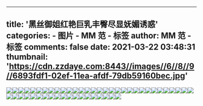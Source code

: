 
---
title: '黑丝御姐红艳巨乳丰臀尽显妩媚诱惑'
categories: 
    - 图片
    - MM 范 - 标签
author: MM 范 - 标签
comments: false
date: 2021-03-22 03:48:31
thumbnail: 'https://cdn.zzdaye.com:8443//images//6//8//9//6893fdf1-02ef-11ea-afdf-79db59160bec.jpg'
---

<div>   
<img src="https://cdn.zzdaye.com:8443//images//6//8//9//6893fdf1-02ef-11ea-afdf-79db59160bec.jpg" referrerpolicy="no-referrer"><img src="https://cdn.zzdaye.com:8443//images//6//8//9//68942500-02ef-11ea-afdf-79db59160bec.jpg" referrerpolicy="no-referrer"><img src="https://cdn.zzdaye.com:8443//images//6//8//9//6893fdf2-02ef-11ea-afdf-79db59160bec.jpg" referrerpolicy="no-referrer"><img src="https://cdn.zzdaye.com:8443//images//6//8//9//68942502-02ef-11ea-afdf-79db59160bec.jpg" referrerpolicy="no-referrer"><img src="https://cdn.zzdaye.com:8443//images//6//8//9//68942501-02ef-11ea-afdf-79db59160bec.jpg" referrerpolicy="no-referrer"><img src="https://cdn.zzdaye.com:8443//images//6//8//9//6893d6e2-02ef-11ea-afdf-79db59160bec.jpg" referrerpolicy="no-referrer"><img src="https://cdn.zzdaye.com:8443//images//6//8//9//6893fdf0-02ef-11ea-afdf-79db59160bec.jpg" referrerpolicy="no-referrer"><img src="https://cdn.zzdaye.com:8443//images//6//8//9//6893d6e1-02ef-11ea-afdf-79db59160bec.jpg" referrerpolicy="no-referrer"><img src="https://cdn.zzdaye.com:8443//images//6//8//9//6893d6e0-02ef-11ea-afdf-79db59160bec.jpg" referrerpolicy="no-referrer"><img src="https://cdn.zzdaye.com:8443//images//6//8//9//6893afd1-02ef-11ea-afdf-79db59160bec.jpg" referrerpolicy="no-referrer"><img src="https://cdn.zzdaye.com:8443//images//6//8//9//6893afd0-02ef-11ea-afdf-79db59160bec.jpg" referrerpolicy="no-referrer"><img src="https://cdn.zzdaye.com:8443//images//6//8//9//6892ec83-02ef-11ea-afdf-79db59160bec.jpg" referrerpolicy="no-referrer"><img src="https://cdn.zzdaye.com:8443//images//6//8//9//689388c1-02ef-11ea-afdf-79db59160bec.jpg" referrerpolicy="no-referrer"><img src="https://cdn.zzdaye.com:8443//images//6//8//9//6892ec82-02ef-11ea-afdf-79db59160bec.jpg" referrerpolicy="no-referrer"><img src="https://cdn.zzdaye.com:8443//images//6//8//9//689361b2-02ef-11ea-afdf-79db59160bec.jpg" referrerpolicy="no-referrer"><img src="https://cdn.zzdaye.com:8443//images//6//8//9//68933aa0-02ef-11ea-afdf-79db59160bec.jpg" referrerpolicy="no-referrer"><img src="https://cdn.zzdaye.com:8443//images//6//8//9//68933aa1-02ef-11ea-afdf-79db59160bec.jpg" referrerpolicy="no-referrer"><img src="https://cdn.zzdaye.com:8443//images//6//8//9//6892ec81-02ef-11ea-afdf-79db59160bec.jpg" referrerpolicy="no-referrer"><img src="https://cdn.zzdaye.com:8443//images//6//8//9//689388c2-02ef-11ea-afdf-79db59160bec.jpg" referrerpolicy="no-referrer"><img src="https://cdn.zzdaye.com:8443//images//6//8//9//68933aa2-02ef-11ea-afdf-79db59160bec.jpg" referrerpolicy="no-referrer"><img src="https://cdn.zzdaye.com:8443//images//6//8//9//689361b1-02ef-11ea-afdf-79db59160bec.jpg" referrerpolicy="no-referrer"><img src="https://cdn.zzdaye.com:8443//images//6//8//9//689388c0-02ef-11ea-afdf-79db59160bec.jpg" referrerpolicy="no-referrer"><img src="https://cdn.zzdaye.com:8443//images//6//8//9//68931391-02ef-11ea-afdf-79db59160bec.jpg" referrerpolicy="no-referrer"><img src="https://cdn.zzdaye.com:8443//images//6//8//9//689361b3-02ef-11ea-afdf-79db59160bec.jpg" referrerpolicy="no-referrer"><img src="https://cdn.zzdaye.com:8443//images//6//8//9//6892ec80-02ef-11ea-afdf-79db59160bec.jpg" referrerpolicy="no-referrer"><img src="https://cdn.zzdaye.com:8443//images//6//8//9//689361b0-02ef-11ea-afdf-79db59160bec.jpg" referrerpolicy="no-referrer"><img src="https://cdn.zzdaye.com:8443//images//6//8//9//68931392-02ef-11ea-afdf-79db59160bec.jpg" referrerpolicy="no-referrer"><img src="https://cdn.zzdaye.com:8443//images//6//8//9//68931390-02ef-11ea-afdf-79db59160bec.jpg" referrerpolicy="no-referrer"><img src="https://cdn.zzdaye.com:8443//images//6//8//9//6892c572-02ef-11ea-afdf-79db59160bec.jpg" referrerpolicy="no-referrer"><img src="https://cdn.zzdaye.com:8443//images//6//8//9//6892c571-02ef-11ea-afdf-79db59160bec.jpg" referrerpolicy="no-referrer"><img src="https://cdn.zzdaye.com:8443//images//6//8//9//6891b400-02ef-11ea-afdf-79db59160bec.jpg" referrerpolicy="no-referrer"><img src="https://cdn.zzdaye.com:8443//images//6//8//9//68920220-02ef-11ea-afdf-79db59160bec.jpg" referrerpolicy="no-referrer"><img src="https://cdn.zzdaye.com:8443//images//6//8//9//6892c570-02ef-11ea-afdf-79db59160bec.jpg" referrerpolicy="no-referrer"><img src="https://cdn.zzdaye.com:8443//images//6//8//9//68925042-02ef-11ea-afdf-79db59160bec.jpg" referrerpolicy="no-referrer"><img src="https://cdn.zzdaye.com:8443//images//6//8//9//6891db11-02ef-11ea-afdf-79db59160bec.jpg" referrerpolicy="no-referrer"><img src="https://cdn.zzdaye.com:8443//images//6//8//9//68927751-02ef-11ea-afdf-79db59160bec.jpg" referrerpolicy="no-referrer"><img src="https://cdn.zzdaye.com:8443//images//6//8//9//68929e61-02ef-11ea-afdf-79db59160bec.jpg" referrerpolicy="no-referrer"><img src="https://cdn.zzdaye.com:8443//images//6//8//9//68927750-02ef-11ea-afdf-79db59160bec.jpg" referrerpolicy="no-referrer"><img src="https://cdn.zzdaye.com:8443//images//6//8//9//68929e60-02ef-11ea-afdf-79db59160bec.jpg" referrerpolicy="no-referrer"><img src="https://cdn.zzdaye.com:8443//images//6//8//9//68929e62-02ef-11ea-afdf-79db59160bec.jpg" referrerpolicy="no-referrer"><img src="https://cdn.zzdaye.com:8443//images//6//8//9//68925041-02ef-11ea-afdf-79db59160bec.jpg" referrerpolicy="no-referrer"><img src="https://cdn.zzdaye.com:8443//images//6//8//9//6891db10-02ef-11ea-afdf-79db59160bec.jpg" referrerpolicy="no-referrer"><img src="https://cdn.zzdaye.com:8443//images//6//8//9//68922930-02ef-11ea-afdf-79db59160bec.jpg" referrerpolicy="no-referrer"><img src="https://cdn.zzdaye.com:8443//images//6//8//9//68920221-02ef-11ea-afdf-79db59160bec.jpg" referrerpolicy="no-referrer"><img src="https://cdn.zzdaye.com:8443//images//6//8//9//6891b401-02ef-11ea-afdf-79db59160bec.jpg" referrerpolicy="no-referrer"><img src="https://cdn.zzdaye.com:8443//images//6//8//9//68922931-02ef-11ea-afdf-79db59160bec.jpg" referrerpolicy="no-referrer"><img src="https://cdn.zzdaye.com:8443//images//6//8//9//68925040-02ef-11ea-afdf-79db59160bec.jpg" referrerpolicy="no-referrer"><img src="https://cdn.zzdaye.com:8443//images//6//8//9//68920222-02ef-11ea-afdf-79db59160bec.jpg" referrerpolicy="no-referrer"><img src="https://cdn.zzdaye.com:8443//images//6//8//9//68927752-02ef-11ea-afdf-79db59160bec.jpg" referrerpolicy="no-referrer"><img src="https://cdn.zzdaye.com:8443//images//6//8//9//68918cf0-02ef-11ea-afdf-79db59160bec.jpg" referrerpolicy="no-referrer">  
</div>
            